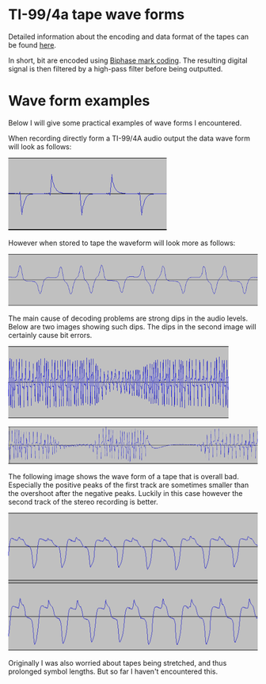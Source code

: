 # TI-99/4a tape wave forms
Detailed information about the encoding and data format of the tapes can be
found [here](http://www.unige.ch/medecine/nouspikel/ti99/cassette.htm).

In short, bit are encoded using
[Biphase mark coding](https://en.wikipedia.org/wiki/Biphase_mark_code). The
resulting digital signal is then filtered by a high-pass filter before being
outputted.

# Wave form examples
Below I will give some practical examples of wave forms I encountered.

When recording directly form a TI-99/4A audio output the data wave form will
look as follows:

![TI-99/4a Direct Output Waveform](direct_output.png)

However when stored to tape the waveform will look more as follows:

![Tape Audio Waveform](tape_output.png)

The main cause of decoding problems are strong dips in the audio levels. Below
are two images showing such dips. The dips in the second image will certainly
cause bit errors.

![Dip In Tape Waveform](tape_dip_minor.png)

![Major Dip In Tape Waveform](tape_dip_major.png)

The following image shows the wave form of a tape that is overall bad.
Especially the positive peaks of the first track are sometimes smaller than
the overshoot after the negative peaks. Luckily in this case however the second
track of the stereo recording is better.

![Bad Tape Waveform](bad_tape.png)

Originally I was also worried about tapes being stretched, and thus prolonged
symbol lengths. But so far I haven't encountered this.
